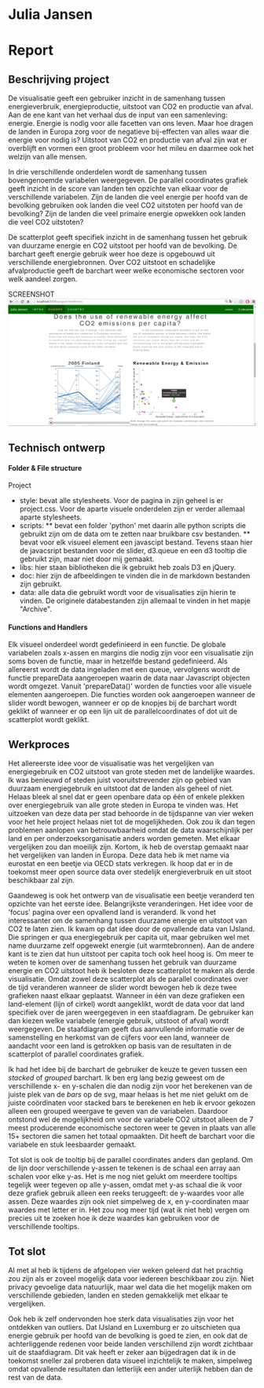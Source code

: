 # Julia Jansen
# Report

## Beschrijving project
De visualisatie geeft een gebruiker inzicht in de samenhang tussen energieverbruik, energieproductie, uitstoot van CO2 en productie van afval. Aan de ene kant van het verhaal dus de input van een samenleving: energie. Energie is nodig voor alle facetten van ons leven. Maar hoe dragen de landen in Europa zorg voor de negatieve bij-effecten van alles waar die energie voor nodig is? Uitstoot van CO2 en productie van afval zijn wat er overblijft en vormen een groot probleem voor het mileu en daarmee ook het welzijn van alle mensen. 

In drie verschillende onderdelen wordt de samenhang tussen bovengenoemde variabelen weergegeven. De parallel coordinates grafiek geeft inzicht in de score van landen ten opzichte van elkaar voor de verschillende variabelen. Zijn de landen die veel energie per hoofd van de bevolking gebruiken ook landen die veel CO2 uitstoten per hoofd van de bevolking? Zijn de landen die veel primaire energie opwekken ook landen die veel CO2 uitstoten? 

De scatterplot geeft specifiek inzicht in de samenhang tussen het gebruik van duurzame energie en CO2 uitstoot per hoofd van de bevolking. De barchart geeft energie gebruik weer hoe deze is opgebouwd uit  verschillende energiebronnen. Over CO2 uitstoot en schadelijke afvalproductie geeft de barchart weer welke economische sectoren voor welk aandeel zorgen. 

SCREENSHOT
![](doc/prtSc_final.png)

## Technisch ontwerp
#### Folder & File structure
Project
- style: bevat alle stylesheets. Voor de pagina in zijn geheel is er project.css. Voor de aparte visuele onderdelen zijn er verder allemaal aparte stylesheets. 
- scripts: 
** bevat een folder 'python' met daarin alle python scripts die gebruikt zijn om de data om te zetten naar bruikbare csv bestanden. 
** bevat voor elk visueel element een javascipt bestand. Tevens staan hier de javacsript bestanden voor de slider, d3.queue en een d3 tooltip die gebruikt zijn, maar niet door mij gemaakt. 
- libs: hier staan bibliotheken die ik gebruikt heb zoals D3 en jQuery.
- doc: hier zijn de afbeeldingen te vinden die in de markdown bestanden zijn gebruikt.
- data: alle data die gebruikt wordt voor de visualisaties zijn hierin te vinden. De originele databestanden zijn allemaal te vinden in het mapje "Archive".

#### Functions and Handlers
Elk visueel onderdeel wordt gedefinieerd in een functie. De globale variabelen zoals x-assen en margins die nodig zijn voor een visualisatie zijn soms boven de functie, maar in hetzelfde bestand gedefinieerd. Als allereerst wordt de data ingeladen met een queue, vervolgens wordt de functie prepareData aangeroepen waarin de data naar Javascript objecten wordt omgezet. Vanuit 'prepareData()' worden de functies voor alle visuele elementen aangeroepen. Die functies worden ook aangeroepen wanneer de slider wordt bewogen, wanneer er op de knopjes bij de barchart wordt geklikt of wanneer er op een lijn uit de parallelcoordinates of dot uit de scatterplot wordt geklikt. 

## Werkproces
Het allereerste idee voor de visualisatie was het vergelijken van energiegebruik en CO2 uitstoot van grote steden met de landelijke waardes. Ik was benieuwd of steden juist vooruitstrevender zijn op gebied van duurzaam energiegebruik en uitstoot dat de landen als geheel of niet. Helaas bleek al snel dat er geen openbare data op één of enkele plekken over energiegebruik van alle grote steden in Europa te vinden was. Het uitzoeken van deze data per stad behoorde in de tijdspanne van vier weken voor het hele project helaas niet tot de mogelijkheden. Ook zou ik dan tegen problemen aanlopen van betrouwbaarheid omdat de data waarschijnlijk per land en per onderzoeksorganisatie anders worden gemeten. Met elkaar vergelijken zou dan moeilijk zijn. Kortom, ik heb de overstap gemaakt naar het vergelijken van landen in Europa. Deze data heb ik met name via eurostat en een beetje via OECD stats verkregen. Ik hoop dat er in de toekomst meer open source data over stedelijk energieverbruik en uit stoot beschikbaar zal zijn. 

Gaandeweg is ook het ontwerp van de visualisatie een beetje veranderd ten opzichte van het eerste idee. Belangrijkste veranderingen. Het idee voor de 'focus' pagina over een opvallend land is veranderd. Ik vond het interessanter om de samenhang tussen duurzame energie en uitstoot van CO2 te laten zien. Ik kwam op dat idee door de opvallende data van IJsland. Die springen er qua energiegebruik per capita uit, maar gebruiken wel met name duurzame zelf opgewekt energie (uit warmtebronnen). Aan de andere kant is te zien dat hun uitstoot per capita toch ook heel hoog is. Om meer te weten te komen over de samenhang tussen het gebruik van duurzame energie en CO2 uitstoot heb ik besloten deze scatterplot te maken als derde visualisatie. Omdat zowel deze scatterplot als de parallel coordinates over de tijd veranderen wanneer de slider wordt bewogen heb ik deze twee grafieken naast elkaar geplaatst. Wanneer in één van deze grafieken een land-element (lijn of cirkel) wordt aangeklikt, wordt de data voor dat land specifiek over de jaren weergegeven in een staafdiagram. De gebruiker kan dan kiezen welke variabele (energie gebruik, uitstoot of afval) wordt weergegeven. De staafdiagram geeft dus aanvullende informatie over de samenstelling en herkomst van de cijfers voor een land, wanneer de aandacht voor een land is getrokken op basis van de resultaten in de scatterplot of parallel coordinates grafiek.  

Ik had het idee bij de barchart de gebruiker de keuze te geven tussen een *stacked* of *grouped* barchart. Ik ben erg lang bezig geweest om de verschillende x- en y-schalen die dan nodig zijn voor het berekenen van de juiste plek van de *bars* op de svg, maar helaas is het me niet gelukt om de juiste coördinaten voor stacked bars te berekenen en heb ik ervoor gekozen alleen een grouped weergave te geven van de variabelen. Daardoor ontstond wel de mogelijkheid om voor de variabele CO2 uitstoot alleen de 7 meest producerende economische sectoren weer te geven in plaats van alle 15+ sectoren die samen het totaal opmaakten. Dit heeft de barchart voor die variabele en stuk leesbaarder gemaakt. 

Tot slot is ook de tooltip bij de parallel coordinates anders dan gepland. Om de lijn door verschillende y-assen te tekenen is de schaal een array aan schalen voor elke y-as. Het is me nog niet gelukt om meerdere tooltips tegelijk weer tegeven op alle y-assen, omdat met y-as schaal die ik voor deze grafiek gebruik alleen een reeks teruggeeft: de y-waardes voor alle assen. Deze waardes zijn ook niet simpelweg de x, en y-coordinaten maar waardes met letter er in. Het zou nog meer tijd (wat ik niet heb) vergen om precies uit te zoeken hoe ik deze waardes kan gebruiken voor de verschillende tooltips. 

## Tot slot
Al met al heb ik tijdens de afgelopen vier weken geleerd dat het prachtig zou zijn als er zoveel mogelijk data voor iedereen beschikbaar zou zijn. Niet privacy gevoelige data natuurlijk, maar wel data die het mogelijk maken om verschillende gebieden, landen en steden gemakkelijk met elkaar te vergelijken. 

Ook heb ik zelf ondervonden hoe sterk data visualisaties zijn voor het ontdekken van outliers. Dat IJsland en Luxemburg er zo uitschieten qua energie gebruik per hoofd van de bevolking is goed te zien, en ook dat de achterliggende redenen voor beide landen verschillend zijn wordt zichtbaar uit de staafdiagram. Dit vak heeft er zeker aan bijgedragen dat ik in de toekomst sneller zal proberen data visueel inzichtelijk te maken, simpelweg omdat opvallende resultaten dan letterlijk een ander uiterlijk hebben dan de rest van de data. 
